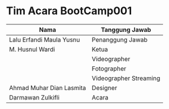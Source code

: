 # Tim Acara BootCamp001
 | Nama                       | Tanggung Jawab         |
 |----------------------------|------------------------|
 | Lalu Erfandi Maula Yusnu   | Penanggung Jawab       |
 | M. Husnul Wardi            | Ketua                  |
 |                            | Videographer           |
 |                            | Fotographer            |
 |                            | Videographer Streaming |
 | Ahmad Muhar Dian Lasmita   | Designer               |
 | Darmawan Zulkifli          | Acara                  |
